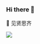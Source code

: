 ### Hi there 👋

💬 见贤思齐  

![](https://github-readme-stats.vercel.app/api?username=Bpazy&show_icons=true)
